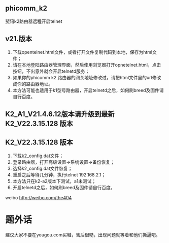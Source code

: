 ##  phicomm_k2

斐讯k2路由器远程开启telnet
## v21.版本
1. 下载opentelnet.html文件，或者打开文件复制代码到本地，保存为html文件；
2. 请在本地登陆路由器管理界面，然后使用浏览器打开opnetelnet.html，点击按钮，不出意外就会开启telnetd服务；
3. 如果你的phicomm k2 路由器的网关地址修改过，请把html文件里的url修改成你的路由器地址。
4. 本方法可能也适用于k1型号路由器，开启telnetd之后，如何刷breed及固件请自行百度。

## K2_A1_V21.4.6.12版本请升级到最新 K2_V22.3.15.128 版本

## K2_V22.3.15.128 版本
1. 下载k2_config.dat文件；
2. 登录路由器，打开高级设置->系统设置->备份恢复；
3. 选择k2_config.dat文件恢复；
4. 重启之后等待几分钟，执行telnet 192.168.2.1；
5. 本方法只在k2-a2版本下测试，a1未测试；
6. 开启telnetd之后，如何刷breed及固件请自行百度。

weibo http://weibo.com/the404
	
# 题外话
建议大家不要在yougou.com买鞋，售后很糙，出现问题就等着和他们撕逼吧。


